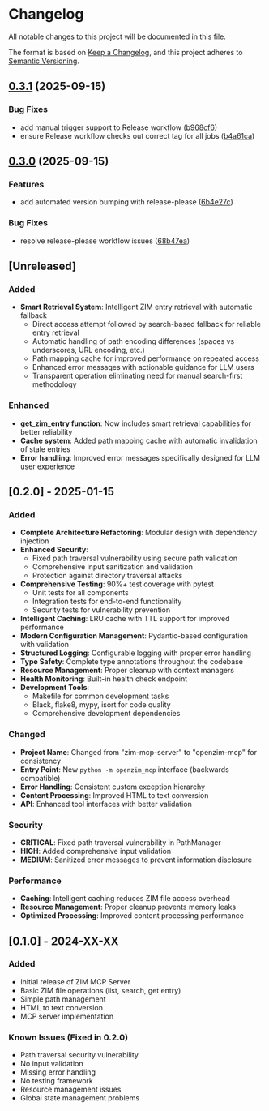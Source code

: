 # Changelog

All notable changes to this project will be documented in this file.

The format is based on [Keep a Changelog](https://keepachangelog.com/en/1.0.0/),
and this project adheres to [Semantic Versioning](https://semver.org/spec/v2.0.0.html).

## [0.3.1](https://github.com/cameronrye/openzim-mcp/compare/v0.3.0...v0.3.1) (2025-09-15)


### Bug Fixes

* add manual trigger support to Release workflow ([b968cf6](https://github.com/cameronrye/openzim-mcp/commit/b968cf661f536183f4ef5fd6374e75a847a0123f))
* ensure Release workflow checks out correct tag for all jobs ([b4a61ca](https://github.com/cameronrye/openzim-mcp/commit/b4a61ca7a034f9eefae2606c4eb9769ef4f79379))

## [0.3.0](https://github.com/cameronrye/openzim-mcp/compare/v0.2.0...v0.3.0) (2025-09-15)


### Features

* add automated version bumping with release-please ([6b4e27c](https://github.com/cameronrye/openzim-mcp/commit/6b4e27c0382bb4cfa16a7e101f012e8355f7c827))


### Bug Fixes

* resolve release-please workflow issues ([68b47ea](https://github.com/cameronrye/openzim-mcp/commit/68b47ea711525e126ec3ed8297808f7779edd87e))

## [Unreleased]

### Added

- **Smart Retrieval System**: Intelligent ZIM entry retrieval with automatic fallback
  - Direct access attempt followed by search-based fallback for reliable entry retrieval
  - Automatic handling of path encoding differences (spaces vs underscores, URL encoding, etc.)
  - Path mapping cache for improved performance on repeated access
  - Enhanced error messages with actionable guidance for LLM users
  - Transparent operation eliminating need for manual search-first methodology

### Enhanced

- **get_zim_entry function**: Now includes smart retrieval capabilities for better reliability
- **Cache system**: Added path mapping cache with automatic invalidation of stale entries
- **Error handling**: Improved error messages specifically designed for LLM user experience

## [0.2.0] - 2025-01-15

### Added

- **Complete Architecture Refactoring**: Modular design with dependency injection
- **Enhanced Security**: 
  - Fixed path traversal vulnerability using secure path validation
  - Comprehensive input sanitization and validation
  - Protection against directory traversal attacks
- **Comprehensive Testing**: 90%+ test coverage with pytest
  - Unit tests for all components
  - Integration tests for end-to-end functionality
  - Security tests for vulnerability prevention
- **Intelligent Caching**: LRU cache with TTL support for improved performance
- **Modern Configuration Management**: Pydantic-based configuration with validation
- **Structured Logging**: Configurable logging with proper error handling
- **Type Safety**: Complete type annotations throughout the codebase
- **Resource Management**: Proper cleanup with context managers
- **Health Monitoring**: Built-in health check endpoint
- **Development Tools**: 
  - Makefile for common development tasks
  - Black, flake8, mypy, isort for code quality
  - Comprehensive development dependencies

### Changed

- **Project Name**: Changed from "zim-mcp-server" to "openzim-mcp" for consistency
- **Entry Point**: New `python -m openzim_mcp` interface (backwards compatible)
- **Error Handling**: Consistent custom exception hierarchy
- **Content Processing**: Improved HTML to text conversion
- **API**: Enhanced tool interfaces with better validation

### Security

- **CRITICAL**: Fixed path traversal vulnerability in PathManager
- **HIGH**: Added comprehensive input validation
- **MEDIUM**: Sanitized error messages to prevent information disclosure

### Performance

- **Caching**: Intelligent caching reduces ZIM file access overhead
- **Resource Management**: Proper cleanup prevents memory leaks
- **Optimized Processing**: Improved content processing performance

## [0.1.0] - 2024-XX-XX

### Added

- Initial release of ZIM MCP Server
- Basic ZIM file operations (list, search, get entry)
- Simple path management
- HTML to text conversion
- MCP server implementation

### Known Issues (Fixed in 0.2.0)

- Path traversal security vulnerability
- No input validation
- Missing error handling
- No testing framework
- Resource management issues
- Global state management problems
